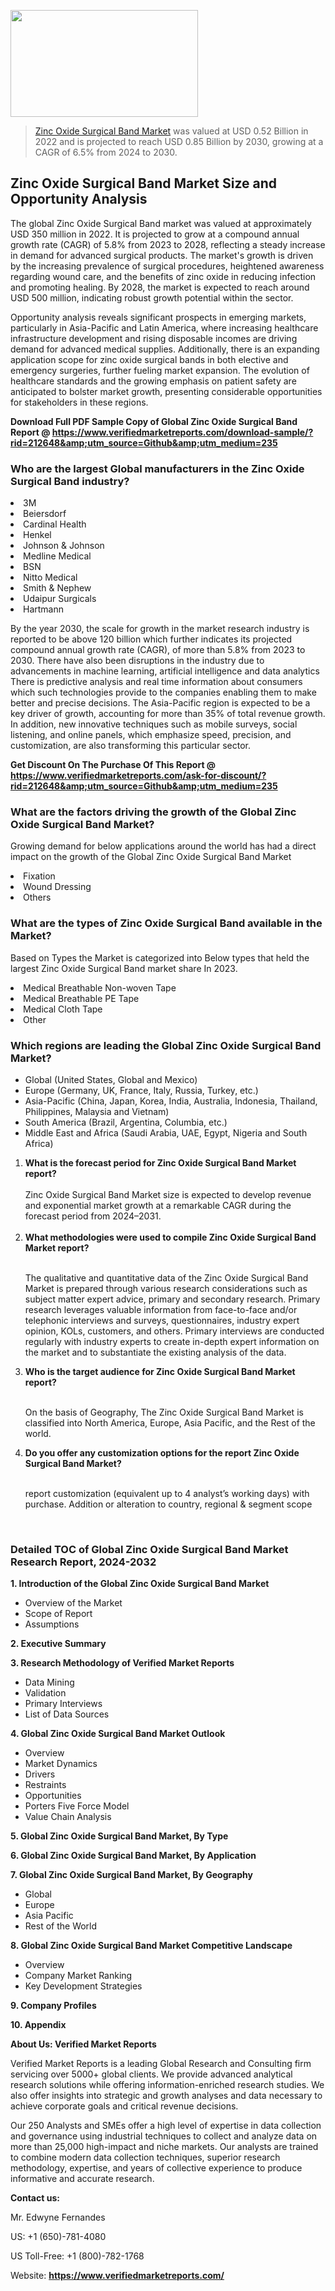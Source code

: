 <img src="https://ffe5etoiles.com/wp-content/uploads/2024/12/MST1-300x171.png" alt="" width="300" height="171" class="alignnone size-medium wp-image-20088" /><blockquote><p><p><a href="https://www.verifiedmarketreports.com/download-sample/?rid=212648&utm_source=Github&utm_medium=235" target="_blank">Zinc Oxide Surgical Band Market</a> was valued at USD 0.52 Billion in 2022 and is projected to reach USD 0.85 Billion by 2030, growing at a CAGR of 6.5% from 2024 to 2030.</p></blockquote><p><h2>Zinc Oxide Surgical Band Market Size and Opportunity Analysis</h2> <p>The global Zinc Oxide Surgical Band market was valued at approximately USD 350 million in 2022. It is projected to grow at a compound annual growth rate (CAGR) of 5.8% from 2023 to 2028, reflecting a steady increase in demand for advanced surgical products. The market's growth is driven by the increasing prevalence of surgical procedures, heightened awareness regarding wound care, and the benefits of zinc oxide in reducing infection and promoting healing. By 2028, the market is expected to reach around USD 500 million, indicating robust growth potential within the sector.</p> <p>Opportunity analysis reveals significant prospects in emerging markets, particularly in Asia-Pacific and Latin America, where increasing healthcare infrastructure development and rising disposable incomes are driving demand for advanced medical supplies. Additionally, there is an expanding application scope for zinc oxide surgical bands in both elective and emergency surgeries, further fueling market expansion. The evolution of healthcare standards and the growing emphasis on patient safety are anticipated to bolster market growth, presenting considerable opportunities for stakeholders in these regions.</p> </p><p class=""><strong>Download Full PDF Sample Copy of Global Zinc Oxide Surgical Band Report @ <a href="https://www.verifiedmarketreports.com/download-sample/?rid=212648&amp;utm_source=Github&amp;utm_medium=235" target="_blank">https://www.verifiedmarketreports.com/download-sample/?rid=212648&amp;utm_source=Github&amp;utm_medium=235</a></strong></p><h3 id="" class="">Who are the largest Global manufacturers in the Zinc Oxide Surgical Band industry?</h3><p><li>3M</li><li> Beiersdorf</li><li> Cardinal Health</li><li> Henkel</li><li> Johnson & Johnson</li><li> Medline Medical</li><li> BSN</li><li> Nitto Medical</li><li> Smith & Nephew</li><li> Udaipur Surgicals</li><li> Hartmann</li></p><div class=""><div class="" dir="" data-message-author-role="" data-message-id="" data-message-model-slug=""><div class=""><div class=""><div class=""><div class="" dir="" data-message-author-role="" data-message-id="" data-message-model-slug=""><div class=""><div class=""><p>By the year 2030, the scale for growth in the market research industry is reported to be above 120 billion which further indicates its projected compound annual growth rate (CAGR), of more than 5.8% from 2023 to 2030. There have also been disruptions in the industry due to advancements in machine learning, artificial intelligence and data analytics There is predictive analysis and real time information about consumers which such technologies provide to the companies enabling them to make better and precise decisions. The Asia-Pacific region is expected to be a key driver of growth, accounting for more than 35% of total revenue growth. In addition, new innovative techniques such as mobile surveys, social listening, and online panels, which emphasize speed, precision, and customization, are also transforming this particular sector.</p><p><strong>Get Discount On The Purchase Of This Report @&nbsp; <a href="https://www.verifiedmarketreports.com/ask-for-discount/?rid=212648&amp;utm_source=Github&amp;utm_medium=235" target="_blank">https://www.verifiedmarketreports.com/ask-for-discount/?rid=212648&amp;utm_source=Github&amp;utm_medium=235</a></strong></p></div></div></div></div></div></div></div></div><h3 id="" class="">What are the factors driving the growth of the Global Zinc Oxide Surgical Band Market?</h3><p id="" class="">Growing demand for below applications around the world has had a direct impact on the growth of the Global Zinc Oxide Surgical Band Market</p><p id="" class=""><li>Fixation</li><li> Wound Dressing</li><li> Others</li></p><h3 id="" class="">What are the types of Zinc Oxide Surgical Band available in the Market?</h3><p id="" class="">Based on Types the Market is categorized into Below types that held the largest Zinc Oxide Surgical Band market share In 2023.</p><p id="" class=""><li>Medical Breathable Non-woven Tape</li><li> Medical Breathable PE Tape</li><li> Medical Cloth Tape</li><li> Other</li></p><h3 id="" class="">Which regions are leading the Global Zinc Oxide Surgical Band Market?</h3><ul><li>Global (United States, Global and Mexico)</li><li>Europe (Germany, UK, France, Italy, Russia, Turkey, etc.)</li><li>Asia-Pacific (China, Japan, Korea, India, Australia, Indonesia, Thailand, Philippines, Malaysia and Vietnam)</li><li>South America (Brazil, Argentina, Columbia, etc.)</li><li>Middle East and Africa (Saudi Arabia, UAE, Egypt, Nigeria and South Africa)</li></ul><p><ol><li><strong>What is the forecast period for Zinc Oxide Surgical Band Market report?<br /></strong><br /><span data-sheets-root="1" data-sheets-value="{&quot;1&quot;:2,&quot;2&quot;:&quot;XXXX size is expected to develop revenue and exponential market growth at a remarkable CAGR during the forecast period from 2024&ndash;2030.&quot;}" data-sheets-userformat="{&quot;2&quot;:12674,&quot;4&quot;:{&quot;1&quot;:2,&quot;2&quot;:16776960},&quot;10&quot;:2,&quot;11&quot;:0,&quot;15&quot;:&quot;Arial&quot;,&quot;16&quot;:12}">Zinc Oxide Surgical Band Market size is expected to develop revenue and exponential market growth at a remarkable CAGR during the forecast period from 2024&ndash;2031.</span><br /><br /></li><li><strong>What methodologies were used to compile Zinc Oxide Surgical Band Market report?<br /><br /></strong><p>The qualitative and quantitative data of the&nbsp;Zinc Oxide Surgical Band Market is prepared through various research considerations such as subject matter expert advice, primary and secondary research. Primary research leverages valuable information from face-to-face and/or telephonic interviews and surveys, questionnaires, industry expert opinion, KOLs, customers, and others. Primary interviews are conducted regularly with industry experts to create in-depth expert information on the market and to substantiate the existing analysis of the data.&nbsp;</p></li><li><strong>Who is the target audience for Zinc Oxide Surgical Band Market report?<br /><br /></strong><p>On the basis of Geography, The&nbsp;Zinc Oxide Surgical Band Market is classified into North America, Europe, Asia Pacific, and the Rest of the world.</p></li><li><strong>Do you offer any customization options for the report Zinc Oxide Surgical Band Market?<br /><br /></strong><p>report customization (equivalent up to 4 analyst&rsquo;s working days) with purchase. Addition or alteration to country, regional &amp; segment scope</p><p>&nbsp;</p></li></ol></p><h3 id="" class="">Detailed TOC of Global Zinc Oxide Surgical Band Market Research Report, 2024-2032</h3><p id="" class=""><strong>1. Introduction of the Global Zinc Oxide Surgical Band Market</strong></p><ul><li>Overview of the Market</li><li>Scope of Report</li><li>Assumptions</li></ul><p id="" class=""><strong>2. Executive Summary</strong></p><p id="" class=""><strong>3. Research Methodology of&nbsp;Verified Market Reports</strong></p><ul><li>Data Mining</li><li>Validation</li><li>Primary Interviews</li><li>List of Data Sources</li></ul><p id="" class=""><strong>4. Global Zinc Oxide Surgical Band Market Outlook</strong></p><ul><li>Overview</li><li>Market Dynamics</li><li>Drivers</li><li>Restraints</li><li>Opportunities</li><li>Porters Five Force Model</li><li>Value Chain Analysis</li></ul><p id="" class=""><strong>5. Global Zinc Oxide Surgical Band Market, By&nbsp;Type</strong></p><p id="" class=""><strong>6. Global Zinc Oxide Surgical Band Market, By Application</strong></p><p id="" class=""><strong>7. Global Zinc Oxide Surgical Band Market, By Geography</strong></p><ul><li>Global</li><li>Europe</li><li>Asia Pacific</li><li>Rest of the World</li></ul><p id="" class=""><strong>8. Global Zinc Oxide Surgical Band Market Competitive Landscape</strong></p><ul><li>Overview</li><li>Company Market Ranking</li><li>Key Development Strategies</li></ul><p id="" class=""><strong>9. Company Profiles</strong></p><p id="" class=""><strong>10. Appendix</strong></p><p id="" class=""><strong>About Us: Verified Market Reports</strong></p><p id="" class="">Verified Market Reports is a leading Global Research and Consulting firm servicing over 5000+ global clients. We provide advanced analytical research solutions while offering information-enriched research studies. We also offer insights into strategic and growth analyses and data necessary to achieve corporate goals and critical revenue decisions.</p><p id="" class="">Our 250 Analysts and SMEs offer a high level of expertise in data collection and governance using industrial techniques to collect and analyze data on more than 25,000 high-impact and niche markets. Our analysts are trained to combine modern data collection techniques, superior research methodology, expertise, and years of collective experience to produce informative and accurate research.</p><p id="" class=""><strong>Contact us:</strong></p><p id="" class="">Mr. Edwyne Fernandes</p><p id="" class="">US: +1 (650)-781-4080</p><p id="" class="">US Toll-Free: +1 (800)-782-1768</p><p id="" class="">Website: <a target="" data-test-app-aware-link=""><strong>https://www.verifiedmarketreports.com/</strong></a></p>
